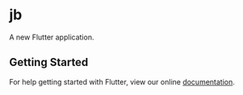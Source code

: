 # jb

A new Flutter application.

## Getting Started

For help getting started with Flutter, view our online
[documentation](https://flutter.io/).
